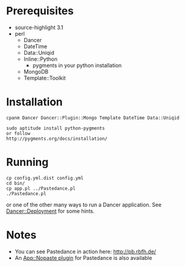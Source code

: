 Prerequisites
=============

* source-highlight 3.1
* perl
  * Dancer
  * DateTime
  * Data::Uniqid
  * Inline::Python
    * pygments in your python installation
  * MongoDB
  * Template::Toolkit

Installation
============

    cpanm Dancer Dancer::Plugin::Mongo Template DateTime Data::Uniqid

    sudo aptitude install python-pygments
    or follow
    http://pygments.org/docs/installation/

Running
=======

    cp config.yml.dist config.yml
    cd bin/
    cp app.pl ../Pastedance.pl
    ./Pastedance.pl

or one of the other many ways to run a Dancer application. See
[Dancer::Deployment](http://search.cpan.org/perldoc?Dancer::Deployment) for
some hints.

Notes
=====
* You can see Pastedance in action here: <http://pb.rbfh.de/>
* An [App::Nopaste
  plugin](http://github.com/datamuc/App-Nopaste-Service-Pastedance) for
  Pastedance is also available
